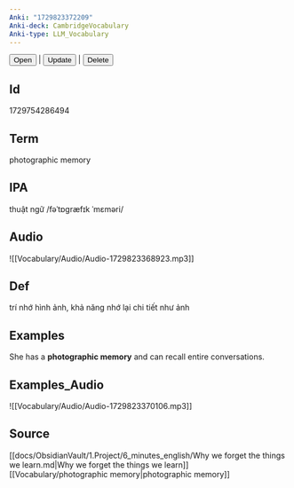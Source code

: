```yaml
---
Anki: "1729823372209"
Anki-deck: CambridgeVocabulary
Anki-type: LLM_Vocabulary
---
```

<button class="anki-btn-open">Open</button> | <button class="anki-btn-update">Update</button> | <button class="anki-btn-delete">Delete</button>

## Id
1729754286494
## Term
photographic memory
## IPA
thuật ngữ /fəˈtɒɡræfɪk ˈmɛməri/
## Audio
 ![[Vocabulary/Audio/Audio-1729823368923.mp3]]
## Def
 trí nhớ hình ảnh, khả năng nhớ lại chi tiết như ảnh

## Examples
She has a **photographic memory** and can recall entire conversations. 

## Examples_Audio
![[Vocabulary/Audio/Audio-1729823370106.mp3]]
## Source
 [[docs/ObsidianVault/1.Project/6_minutes_english/Why we forget the things we learn.md|Why we forget the things we learn]] [[Vocabulary/photographic memory|photographic memory]]